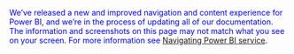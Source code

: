 <font color=blue>We’ve released a new and improved navigation and content experience for Power BI, and we’re in the process of updating all of our documentation.
The information and screenshots on this page may not match what you see on your screen. For more information see [Navigating Power BI service](powerbi-service-the-new-power-bi-experience.md).</blue>
